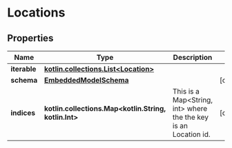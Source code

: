 
# Locations

## Properties
Name | Type | Description | Notes
------------ | ------------- | ------------- | -------------
**iterable** | [**kotlin.collections.List&lt;Location&gt;**](Location) |  | 
**schema** | [**EmbeddedModelSchema**](EmbeddedModelSchema) |  |  [optional]
**indices** | **kotlin.collections.Map&lt;kotlin.String, kotlin.Int&gt;** | This is a Map&lt;String, int&gt; where the the key is an Location id. |  [optional]



